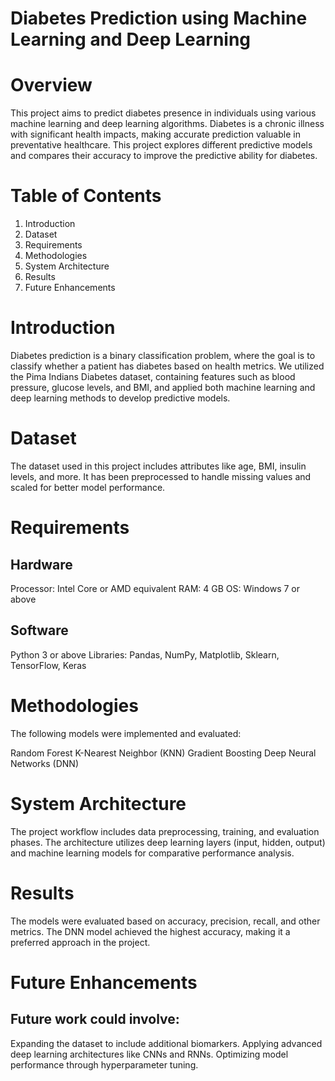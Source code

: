 # Diabetes Prediction using Machine Learning and Deep Learning
# Overview
This project aims to predict diabetes presence in individuals using various machine learning and deep learning algorithms. Diabetes is a chronic illness with significant health impacts, making accurate prediction valuable in preventative healthcare. This project explores different predictive models and compares their accuracy to improve the predictive ability for diabetes.
# Table of Contents
1. Introduction
2. Dataset
3. Requirements
4. Methodologies
5. System Architecture
6. Results
7. Future Enhancements
# Introduction
Diabetes prediction is a binary classification problem, where the goal is to classify whether a patient has diabetes based on health metrics. We utilized the Pima Indians Diabetes dataset, containing features such as blood pressure, glucose levels, and BMI, and applied both machine learning and deep learning methods to develop predictive models.

# Dataset
The dataset used in this project includes attributes like age, BMI, insulin levels, and more. It has been preprocessed to handle missing values and scaled for better model performance.

# Requirements

## Hardware
Processor: Intel Core or AMD equivalent
RAM: 4 GB
OS: Windows 7 or above
## Software
Python 3 or above
Libraries: Pandas, NumPy, Matplotlib, Sklearn, TensorFlow, Keras

# Methodologies
The following models were implemented and evaluated:

Random Forest
K-Nearest Neighbor (KNN)
Gradient Boosting
Deep Neural Networks (DNN)

# System Architecture
The project workflow includes data preprocessing, training, and evaluation phases. The architecture utilizes deep learning layers (input, hidden, output) and machine learning models for comparative performance analysis.

# Results
The models were evaluated based on accuracy, precision, recall, and other metrics. The DNN model achieved the highest accuracy, making it a preferred approach in the project.

# Future Enhancements
## Future work could involve:

Expanding the dataset to include additional biomarkers.
Applying advanced deep learning architectures like CNNs and RNNs.
Optimizing model performance through hyperparameter tuning.

